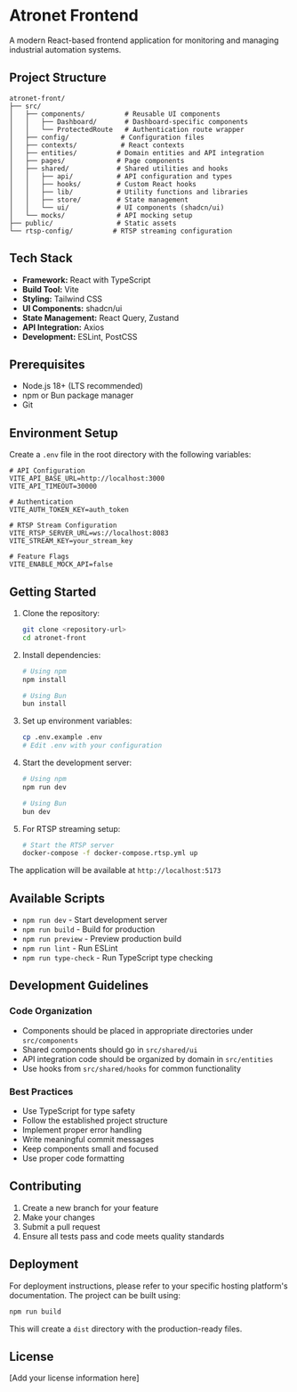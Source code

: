 # Atronet Frontend

A modern React-based frontend application for monitoring and managing industrial automation systems.

## Project Structure

```
atronet-front/
├── src/
│   ├── components/          # Reusable UI components
│   │   ├── Dashboard/       # Dashboard-specific components
│   │   └── ProtectedRoute   # Authentication route wrapper
│   ├── config/             # Configuration files
│   ├── contexts/           # React contexts
│   ├── entities/          # Domain entities and API integration
│   ├── pages/             # Page components
│   ├── shared/            # Shared utilities and hooks
│   │   ├── api/           # API configuration and types
│   │   ├── hooks/         # Custom React hooks
│   │   ├── lib/           # Utility functions and libraries
│   │   ├── store/         # State management
│   │   └── ui/            # UI components (shadcn/ui)
│   └── mocks/             # API mocking setup
├── public/                # Static assets
└── rtsp-config/          # RTSP streaming configuration
```

## Tech Stack

- **Framework:** React with TypeScript
- **Build Tool:** Vite
- **Styling:** Tailwind CSS
- **UI Components:** shadcn/ui
- **State Management:** React Query, Zustand
- **API Integration:** Axios
- **Development:** ESLint, PostCSS

## Prerequisites

- Node.js 18+ (LTS recommended)
- npm or Bun package manager
- Git

## Environment Setup

Create a `.env` file in the root directory with the following variables:

```env
# API Configuration
VITE_API_BASE_URL=http://localhost:3000
VITE_API_TIMEOUT=30000

# Authentication
VITE_AUTH_TOKEN_KEY=auth_token

# RTSP Stream Configuration
VITE_RTSP_SERVER_URL=ws://localhost:8083
VITE_STREAM_KEY=your_stream_key

# Feature Flags
VITE_ENABLE_MOCK_API=false
```

## Getting Started

1. Clone the repository:
   ```bash
   git clone <repository-url>
   cd atronet-front
   ```

2. Install dependencies:
   ```bash
   # Using npm
   npm install

   # Using Bun
   bun install
   ```

3. Set up environment variables:
   ```bash
   cp .env.example .env
   # Edit .env with your configuration
   ```

4. Start the development server:
   ```bash
   # Using npm
   npm run dev

   # Using Bun
   bun dev
   ```

5. For RTSP streaming setup:
   ```bash
   # Start the RTSP server
   docker-compose -f docker-compose.rtsp.yml up
   ```

The application will be available at `http://localhost:5173`

## Available Scripts

- `npm run dev` - Start development server
- `npm run build` - Build for production
- `npm run preview` - Preview production build
- `npm run lint` - Run ESLint
- `npm run type-check` - Run TypeScript type checking

## Development Guidelines

### Code Organization

- Components should be placed in appropriate directories under `src/components`
- Shared components should go in `src/shared/ui`
- API integration code should be organized by domain in `src/entities`
- Use hooks from `src/shared/hooks` for common functionality

### Best Practices

- Use TypeScript for type safety
- Follow the established project structure
- Implement proper error handling
- Write meaningful commit messages
- Keep components small and focused
- Use proper code formatting

## Contributing

1. Create a new branch for your feature
2. Make your changes
3. Submit a pull request
4. Ensure all tests pass and code meets quality standards

## Deployment

For deployment instructions, please refer to your specific hosting platform's documentation. The project can be built using:

```bash
npm run build
```

This will create a `dist` directory with the production-ready files.

## License

[Add your license information here]